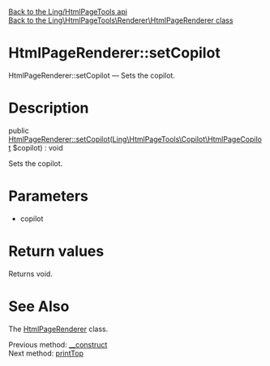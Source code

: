 [Back to the Ling/HtmlPageTools api](https://github.com/lingtalfi/HtmlPageTools/blob/master/doc/api/Ling/HtmlPageTools.md)<br>
[Back to the Ling\HtmlPageTools\Renderer\HtmlPageRenderer class](https://github.com/lingtalfi/HtmlPageTools/blob/master/doc/api/Ling/HtmlPageTools/Renderer/HtmlPageRenderer.md)


HtmlPageRenderer::setCopilot
================



HtmlPageRenderer::setCopilot — Sets the copilot.




Description
================


public [HtmlPageRenderer::setCopilot](https://github.com/lingtalfi/HtmlPageTools/blob/master/doc/api/Ling/HtmlPageTools/Renderer/HtmlPageRenderer/setCopilot.md)([Ling\HtmlPageTools\Copilot\HtmlPageCopilot](https://github.com/lingtalfi/HtmlPageTools/blob/master/doc/api/Ling/HtmlPageTools/Copilot/HtmlPageCopilot.md) $copilot) : void




Sets the copilot.




Parameters
================


- copilot

    


Return values
================

Returns void.








See Also
================

The [HtmlPageRenderer](https://github.com/lingtalfi/HtmlPageTools/blob/master/doc/api/Ling/HtmlPageTools/Renderer/HtmlPageRenderer.md) class.

Previous method: [__construct](https://github.com/lingtalfi/HtmlPageTools/blob/master/doc/api/Ling/HtmlPageTools/Renderer/HtmlPageRenderer/__construct.md)<br>Next method: [printTop](https://github.com/lingtalfi/HtmlPageTools/blob/master/doc/api/Ling/HtmlPageTools/Renderer/HtmlPageRenderer/printTop.md)<br>

